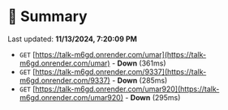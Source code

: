 # 📖 Summary
Last updated: **11/13/2024, 7:20:09 PM**

- `GET` [https://talk-m6gd.onrender.com/umar](https://talk-m6gd.onrender.com/umar) - **Down** (361ms)
- `GET` [https://talk-m6gd.onrender.com/9337](https://talk-m6gd.onrender.com/9337) - **Down** (285ms)
- `GET` [https://talk-m6gd.onrender.com/umar920](https://talk-m6gd.onrender.com/umar920) - **Down** (295ms)
